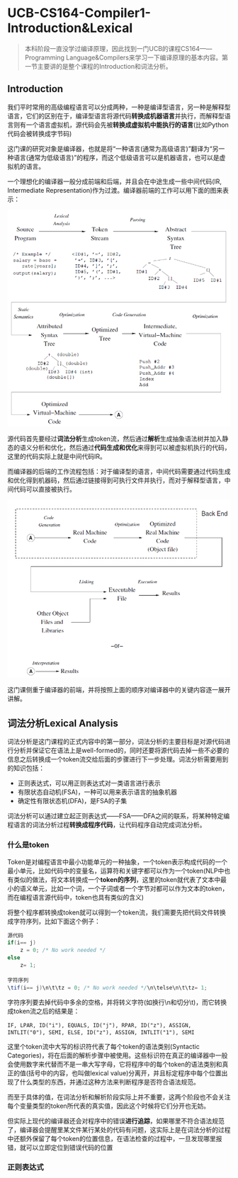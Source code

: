 # UCB-CS164-Compiler1-Introduction&Lexical

> 本科阶段一直没学过编译原理，因此找到一门UCB的课程CS164——Programming Language&Compilers来学习一下编译原理的基本内容。第一节主要讲的是整个课程的Introduction和词法分析。

## Introduction

我们平时常用的高级编程语言可以分成两种，一种是编译型语言，另一种是解释型语言，它们的区别在于，编译型语言将源代码**转换成机器语言**并执行，而解释型语言则有一个语言虚拟机，源代码会先被**转换成虚拟机中能执行的语言**(比如Python代码会被转换成字节码)

这门课的研究对象是编译器，也就是将“一种语言(通常为高级语言)”翻译为“另一种语言(通常为低级语言)”的程序，而这个低级语言可以是机器语言，也可以是虚拟机的语言。

一个理想化的编译器一般分成前端和后端，并且会在中途生成一些中间代码(IR, Intermediate Representation)作为过渡。编译器前端的工作可以用下面的图来表示：

![image-20220129205136594](static/image-20220129205136594.png)

源代码首先要经过**词法分析**生成token流，然后通过**解析**生成抽象语法树并加入静态的语义分析和优化，然后通过**代码生成和优化**来得到可以被虚拟机执行的代码，这里的代码实际上就是中间代码IR。

而编译器的后端的工作流程包括：对于编译型的语言，中间代码需要通过代码生成和优化得到机器码，然后通过链接得到可执行文件并执行，而对于解释型语言，中间代码可以直接被执行。

![image-20220129205616724](static/image-20220129205616724.png)

这门课侧重于编译器的前端，并将按照上面的顺序对编译器中的关键内容逐一展开讲解。



## 词法分析Lexical Analysis

词法分析是这门课程的正式内容中的第一部分，词法分析的主要目标是对源代码进行分析并保证它在语法上是well-formed的，同时还要将源代码去掉一些不必要的信息之后转换成一个token流交给后面的步骤进行下一步处理。词法分析需要用到的知识包括：

- 正则表达式，可以用正则表达式对一类语言进行表示
- 有限状态自动机(FSA)，一种可以用来表示语言的抽象机器
- 确定性有限状态机(DFA)，是FSA的子集

词法分析可以通过建立起正则表达式——FSA——DFA之间的联系，将某种特定编程语言的词法分析过程**转换成程序代码**，让代码程序自动完成词法分析。

### 什么是token

Token是对编程语言中最小功能单元的一种抽象，一个token表示构成代码的一个最小单元，比如代码中的变量名，运算符和关键字都可以作为一个token(NLP中也有类似的做法，将文本转换成一个**token的序列**，这里的token就代表了文本中最小的语义单元，比如一个词，一个子词或者一个字节对都可以作为文本的token，而在编程语言源代码中，token也具有类似的含义)

将整个程序都转换成token就可以得到一个token流，我们需要先把代码文件转换成字符序列，比如下面这个例子：

```Java
源代码
if(i== j)
	z = 0; /* No work needed */
else
	z= 1;

字符序列
\tif(i== j)\n\t\tz = 0; /* No work needed */\n\telse\n\t\tz= 1;
```

字符序列要去掉代码中多余的空格，并将转义字符(如换行\n和切分\t)，而它转换成token流之后的结果是：

```pseudocode
IF, LPAR, ID("i"), EQUALS, ID("j"), RPAR, ID("z"), ASSIGN,
INTLIT("0"), SEMI, ELSE, ID("z"), ASSIGN, INTLIT("1"), SEMI
```

这里个token流中大写的标识符代表了每个token的语法类别(Syntactic Categories)，将在后面的解析步骤中被使用。这些标识符在真正的编译器中一般会使用数字来代替而不是一串大写字母，它将程序中的每个token的语法类别和真正的值(括号中的内容，也叫做lexical value)分离开，并且标定程序中每个位置出现了什么类型的东西，并通过这种方法来判断程序是否符合语法规范。

而至于具体的值，在词法分析和解析阶段实际上并不重要，这两个阶段也不会关注每个变量类型的token所代表的真实值，因此这个时候将它们分开也无妨。

但实际上现代的编译器还会对程序中的错误**进行追踪**，如果哪里不符合语法规范了，编译器会提醒里某文件某行某处的代码有问题，这实际上是在词法分析的过程中还额外保留了每个token的位置信息，在语法检查的过程中，一旦发现哪里报错，就可以立即定位到错误代码的位置

### 正则表达式